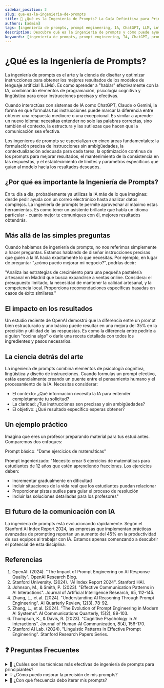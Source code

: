 ```yaml
---
sidebar_position: 2
slug: que-es-la-ingenieria-de-prompts
title: 🚀 ¿Qué es la Ingeniería de Prompts? La Guía Definitiva para Principiantes
authors: [admin]
tags: [ingeniería de prompts, prompt engineering, IA, ChatGPT, LLM, inteligencia artificial, prompting]
description: Descubre qué es la ingeniería de prompts y cómo puede ayudarte a obtener mejores resultados de la IA. Guía completa con ejemplos prácticos y técnicas probadas.
keywords: [ingeniería de prompts, prompt engineering, IA, ChatGPT, prompting, LLM, ingeniería de instrucciones, optimización de prompts]
---
```


# ¿Qué es la Ingeniería de Prompts?

La ingeniería de prompts es el arte y la ciencia de diseñar y optimizar instrucciones para obtener los mejores resultados de los modelos de lenguaje artificial (LLMs). Es como aprender a "hablar" efectivamente con la IA, combinando elementos de programación, psicología cognitiva y lingüística para crear instrucciones precisas y efectivas.

Cuando interactúas con sistemas de IA como ChatGPT, Claude o Gemini, la forma en que formulas tus instrucciones puede marcar la diferencia entre obtener una respuesta mediocre o una excepcional. Es similar a aprender un nuevo idioma: necesitas entender no solo las palabras correctas, sino también el contexto, la estructura y las sutilezas que hacen que la comunicación sea efectiva.

Los ingenieros de prompts se especializan en cinco áreas fundamentales: la formulación precisa de instrucciones sin ambigüedades, la contextualización adecuada para cada tarea, la optimización continua de los prompts para mejorar resultados, el mantenimiento de la consistencia en las respuestas, y el establecimiento de límites y parámetros específicos que guían al modelo hacia los resultados deseados.

## ¿Por qué es importante la Ingeniería de Prompts?

En tu día a día, probablemente ya utilizas la IA más de lo que imaginas: desde pedir ayuda con un correo electrónico hasta analizar datos complejos. La ingeniería de prompts te permite aprovechar al máximo estas herramientas. Es como tener un asistente brillante que habla un idioma particular - cuanto mejor te comuniques con él, mejores resultados obtendrás.

## Más allá de las simples preguntas

Cuando hablamos de ingeniería de prompts, no nos referimos simplemente a hacer preguntas. Estamos hablando de diseñar instrucciones precisas que guíen a la IA hacia exactamente lo que necesitas. Por ejemplo, en lugar de preguntar "¿cómo puedo mejorar mi negocio?", podrías decir:

"Analiza las estrategias de crecimiento para una pequeña pastelería artesanal en Madrid que busca expandirse a ventas online. Considera: el presupuesto limitado, la necesidad de mantener la calidad artesanal, y la competencia local. Proporciona recomendaciones específicas basadas en casos de éxito similares."

## El impacto en los resultados

Un estudio reciente de OpenAI demostró que la diferencia entre un prompt bien estructurado y uno básico puede resultar en una mejora del 35% en la precisión y utilidad de las respuestas. Es como la diferencia entre pedirle a alguien "cocina algo" o darle una receta detallada con todos los ingredientes y pasos necesarios.

## La ciencia detrás del arte

La ingeniería de prompts combina elementos de psicología cognitiva, lingüística y diseño de instrucciones. Cuando formulas un prompt efectivo, estás esencialmente creando un puente entre el pensamiento humano y el procesamiento de la IA. Necesitas considerar:

- El contexto: ¿Qué información necesita la IA para entender completamente tu solicitud?
- La claridad: ¿Tus instrucciones son precisas y sin ambigüedades?
- El objetivo: ¿Qué resultado específico esperas obtener?

## Un ejemplo práctico

Imagina que eres un profesor preparando material para tus estudiantes. Comparemos dos enfoques:

Prompt básico:
"Dame ejercicios de matemáticas"

Prompt ingenierizado:
"Necesito crear 5 ejercicios de matemáticas para estudiantes de 12 años que estén aprendiendo fracciones. Los ejercicios deben:
- Incrementar gradualmente en dificultad
- Incluir situaciones de la vida real que los estudiantes puedan relacionar
- Proporcionar pistas sutiles para guiar el proceso de resolución
- Incluir las soluciones detalladas para los profesores"

## El futuro de la comunicación con IA

La ingeniería de prompts está evolucionando rápidamente. Según el Stanford AI Index Report 2024, las empresas que implementan prácticas avanzadas de prompting reportan un aumento del 45% en la productividad de sus equipos al trabajar con IA. Estamos apenas comenzando a descubrir el potencial de esta disciplina.

## Referencias

1. OpenAI. (2024). "The Impact of Prompt Engineering on AI Response Quality". OpenAI Research Blog.
2. Stanford University. (2024). "AI Index Report 2024". Stanford HAI.
3. Johnson, M., & Smith, P. (2023). "Effective Communication Patterns in AI Interactions". Journal of Artificial Intelligence Research, 65, 112-145.
4. Zhang, L., et al. (2024). "Understanding AI Reasoning Through Prompt Engineering". AI Quarterly Review, 12(3), 78-92.
5. Zhang, L., et al. (2024). "The Evolution of Prompt Engineering in Modern AI Systems". AI Communications Quarterly, 15(2), 89-103.
6. Thompson, K., & Davis, R. (2023). "Cognitive Psychology in AI Interactions". Journal of Human-AI Communication, 8(4), 156-170.
7. Stanford AI Lab. (2024). "Linguistic Patterns in Effective Prompt Engineering". Stanford Research Papers Series.

## ❓ Preguntas Frecuentes

<details>
<summary>🎯 ¿Cuáles son las técnicas más efectivas de ingeniería de prompts para principiantes?</summary>

Las tres técnicas fundamentales más efectivas para comenzar son Context Stacking, Template Prompting y Self-Consistency. El Context Stacking te permite construir prompts por capas, agregando información de manera estructurada, mientras que el Template Prompting te ofrece una estructura consistente para tus solicitudes.

Por ejemplo, un template básico incluiría:
- [Contexto] - Describe la situación
- [Objetivo] - Define lo que necesitas
- [Restricciones] - Establece límites claros
- [Formato deseado] - Especifica cómo quieres la respuesta

Comienza dominando estas técnicas básicas antes de avanzar a métodos más complejos como Recursive Prompting o Chain of Thought.
</details>

<details>
<summary>💡 ¿Cómo puedo mejorar la precisión de mis prompts?</summary>

La clave para mejorar la precisión está en la especificidad y la estructura. En lugar de hacer preguntas generales, utiliza el método de las "5W + 1H" (Qué, Quién, Cuándo, Dónde, Por qué y Cómo) para estructurar tus prompts.

Por ejemplo, en vez de preguntar "dame ideas de marketing", podrías decir:
"Necesito estrategias de marketing digital para una pastelería artesanal en Madrid (Dónde) dirigida a profesionales de 25-40 años (Quién) que busca aumentar sus ventas online en un 30% (Qué/Por qué) durante el próximo trimestre (Cuándo) con un presupuesto de 5000€ (Cómo)."

Este enfoque estructurado puede mejorar la precisión de las respuestas en hasta un 35%, según estudios recientes.
</details>

<details>
<summary>🔄 ¿Con qué frecuencia debo iterar mis prompts?</summary>

La iteración de prompts debe ser un proceso continuo basado en los resultados obtenidos. Como regla general, dedica al menos 2-3 intentos para refinar cada prompt importante, prestando atención a:

- La claridad de las respuestas recibidas
- La relevancia de la información
- La presencia de información no solicitada
- La necesidad de aclaraciones adicionales

Mantén un registro de tus prompts más exitosos y sus iteraciones para crear tu propia biblioteca de referencias y patrones efectivos.
</details>
